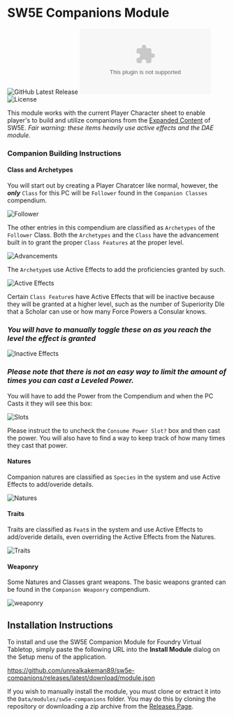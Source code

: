 # SW5E Companions Module
![GitHub Latest Release](https://img.shields.io/github/release/sw5e-foundry/sw5e-companions?style=flat-square)
![GitHub Downloads Latest](https://img.shields.io/github/downloads/sw5e-foundry/sw5e-companions/latest/sw5e-companions.zip?style=flat-square)
![License](https://img.shields.io/github/license/sw5e-foundry/sw5e-companions?style=flat-square)

This module works with the current Player Character sheet to enable player's to build and utilize companions from the [Expanded Content](https://sw5e.com/rules/expandedContent/Customization%20Options) of SW5E. 
*Fair warning: these items heavily use active effects and the DAE module.*

### Companion Building Instructions

#### Class and Archetypes
You will start out by creating a Player Charatcer like normal, however, the ***only*** `Class` for this PC will be `Follower` found in the `Companion Classes` compendium. 

![Follower](https://user-images.githubusercontent.com/31608392/187972539-f121be85-743d-464d-94eb-4049f9959948.png)

The other entries in this compendium are classified as `Archetypes` of the `Follower` Class. Both the `Archetypes` and the `Class` have the advancement built in to grant the proper `Class Features` at the proper level. 

![Advancements](https://user-images.githubusercontent.com/31608392/187973246-d73b5e8c-e559-4332-8b97-cdbd192cc44f.png)

The `Archetype`s use Active Effects to add the proficiencies granted by such. 

![Active Effects](https://user-images.githubusercontent.com/31608392/187975570-4798bcff-be4d-436c-a3eb-d10b5d5ee9ec.png)

Certain `Class Feature`s have Active Effects that will be inactive because they will be granted at a higher level, such as the number of Superiority DIe that a Scholar can use or how many Force Powers a Consular knows. 
### *You will have to manually toggle these on as you reach the level the effect is granted*

![Inactive Effects](https://user-images.githubusercontent.com/31608392/187983020-c349dad1-9270-48e9-95ff-3afbf69fb770.png)

### ***Please note that there is not an easy way to limit the amount of times you can cast a Leveled Power.***
You will have to add the Power from the Compendium and when the PC Casts it they will see this box:

![Slots](https://user-images.githubusercontent.com/31608392/187983507-963052a2-b08b-4834-8299-5dd503d05799.png)

Please instruct the to uncheck the `Consume Power Slot?` box and then cast the power. You will also have to find a way to keep track of how many times they cast that power.

#### Natures
Companion natures are classified as `Species` in the system and use Active Effects to add/overide details.

![Natures](https://user-images.githubusercontent.com/31608392/187980236-8653c06c-3679-47a3-8a77-350969ee28ba.png)

#### Traits
Traits are classified as `Feat`s in the system and use Active Effects to add/overide details, even overriding the Active Effects from the Natures.

![Traits](https://user-images.githubusercontent.com/31608392/187979641-cf9efe30-b01e-41f4-9112-e08b759fa818.png)

#### Weaponry
Some Natures and Classes grant weapons. The basic weapons granted can be found in the `Companion Weaponry` compendium.

![weaponry](https://user-images.githubusercontent.com/31608392/187981966-0db695fe-dfcb-4dc5-8c4a-5304807f44f8.png)


## Installation Instructions

To install and use the SW5E Companion Module for Foundry Virtual Tabletop, simply paste the following URL into the
**Install Module** dialog on the Setup menu of the application.

https://github.com/unrealkakeman89/sw5e-companions/releases/latest/download/module.json

If you wish to manually install the module, you must clone or extract it into the `Data/modules/sw5e-companions` folder. You
may do this by cloning the repository or downloading a zip archive from the
[Releases Page](https://github.com/unrealkakeman89/sw5e-companions).
